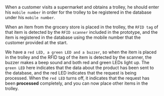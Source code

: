 When a customer visits a supermarket and obtains a trolley, he should enter his `mobile number` in order for the trolley to be registered in the database under his `mobile number`.

When an item from the grocery store is placed in the trolley, the `RFID tag` of that item is detected by the `RFID scanner` included in the prototype, and the item is registered in the database using the mobile number that the customer provided at the start.

We have a `red LED, a green LED and a buzzer`, so when the item is placed in the trolley and the RFID tag of the item is detected by the scanner, the buzzer makes a beep sound and both red and green LEDs light up. The `green LED` here indicates that the data about the product has been sent to the database, and the red LED indicates that the request is being processed. When the `red LED` turns off, it indicates that the request has been **processed** completely, and you can now place other items in the trolley.
